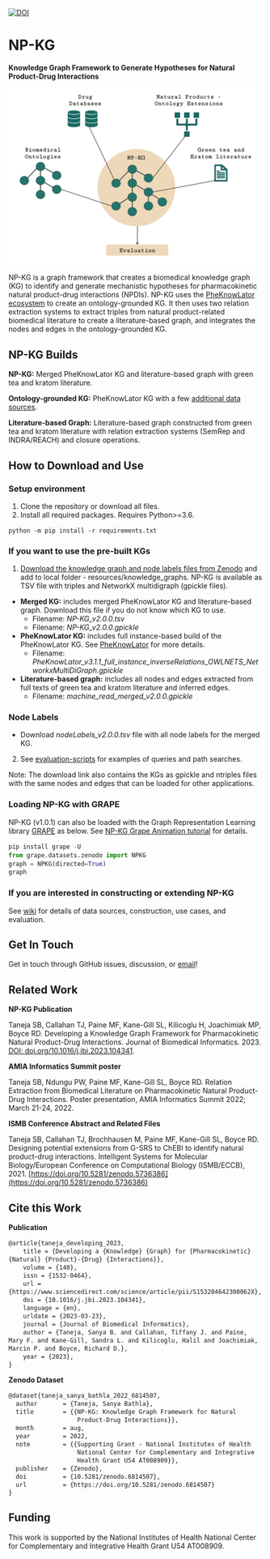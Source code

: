[![DOI](https://zenodo.org/badge/DOI/10.5281/zenodo.6814507.svg)](https://doi.org/10.5281/zenodo.6814507)

# NP-KG

**Knowledge Graph Framework to Generate Hypotheses for Natural Product-Drug Interactions**

![KG-Framework](images/methods-overview.png)

NP-KG is a graph framework that creates a biomedical knowledge graph (KG) to identify and generate mechanistic hypotheses for pharmacokinetic natural product-drug interactions (NPDIs). NP-KG uses the [PheKnowLator ecosystem](https://github.com/callahantiff/PheKnowLator) to create an ontology-grounded KG. It then uses two relation extraction systems to extract triples from natural product-related biomedical literature to create a literature-based graph, and integrates the nodes and edges in the ontology-grounded KG. 

## NP-KG Builds

**NP-KG:** Merged PheKnowLator KG and literature-based graph with green tea and kratom literature.

**Ontology-grounded KG:** PheKnowLator KG with a few [additional data sources](https://github.com/sanyabt/np-kg/wiki/v1.0.0#data-sources).

**Literature-based Graph:** Literature-based graph constructed from green tea and kratom literature with relation extraction systems (SemRep and INDRA/REACH) and closure operations.

## How to Download and Use

### Setup environment

1. Clone the repository or download all files.
2. Install all required packages. Requires Python>=3.6.

```
python -m pip install -r requirements.txt
```

### If you want to use the pre-built KGs

1. [Download the knowledge graph and node labels files from Zenodo](https://doi.org/10.5281/zenodo.6814507) and add to local folder - resources/knowledge_graphs. NP-KG is available as TSV file with triples and NetworkX multidigraph (gpickle files).

* **Merged KG:** includes merged PheKnowLator KG and literature-based graph. Download this file if you do not know which KG to use.
	* Filename: _NP-KG_v2.0.0.tsv_
	* Filename: _NP-KG_v2.0.0.gpickle_
* **PheKnowLator KG:** includes full instance-based build of the PheKnowLator KG. See [PheKnowLator](https://github.com/callahantiff/PheKnowLator) for more details.
	* Filename: _PheKnowLator_v3.1.1_full_instance_inverseRelations_OWLNETS_NetworkxMultiDiGraph.gpickle_
* **Literature-based graph:** includes all nodes and edges extracted from full texts of green tea and kratom literature and inferred edges.
	* Filename: _machine_read_merged_v2.0.0.gpickle_

### Node Labels
* Download _nodeLabels_v2.0.0.tsv_ file with all node labels for the merged KG.

2. See [evaluation-scripts](https://github.com/sanyabt/np-kg/tree/main/evaluation-scripts) for examples of queries and path searches.

Note: The download link also contains the KGs as gpickle and ntriples files with the same nodes and edges that can be loaded for other applications.

### Loading NP-KG with GRAPE

NP-KG (v1.0.1) can also be loaded with the Graph Representation Learning library [GRAPE](https://github.com/AnacletoLAB/grape) as below. See [NP-KG Grape Animation tutorial](https://github.com/sanyabt/np-kg/blob/main/resources/NPKG-Grape-Animation.ipynb) for details.

```python
pip install grape -U
from grape.datasets.zenodo import NPKG
graph = NPKG(directed=True)
graph
```

### If you are interested in constructing or extending NP-KG

See [wiki](https://github.com/sanyabt/np-kg/wiki) for details of data sources, construction, use cases, and evaluation.

Get In Touch
------------------------------------------------

Get in touch through GitHub issues, discussion, or [email](mailto:sbt12@pitt.edu)!


Related Work
------------------------------------------------
**NP-KG Publication**

Taneja SB, Callahan TJ, Paine MF, Kane-Gill SL, Kilicoglu H, Joachimiak MP, Boyce RD. Developing a Knowledge Graph Framework for Pharmacokinetic Natural Product-Drug Interactions. Journal of Biomedical Informatics. 2023. [DOI: doi.org/10.1016/j.jbi.2023.104341](https://doi.org/10.1016/j.jbi.2023.104341).

**AMIA Informatics Summit poster**

Taneja SB, Ndungu PW, Paine MF, Kane-Gill SL, Boyce RD. Relation Extraction from Biomedical Literature on Pharmacokinetic Natural Product-Drug Interactions. Poster presentation, AMIA Informatics Summit 2022; March 21-24, 2022.

**ISMB Conference Abstract and Related Files**

Taneja SB, Callahan TJ, Brochhausen M, Paine MF, Kane-Gill SL, Boyce RD. Designing potential extensions from G-SRS to ChEBI to identify natural product-drug interactions. Intelligent Systems for Molecular Biology/European Conference on Computational Biology (ISMB/ECCB), 2021. [https://doi.org/10.5281/zenodo.5736386](https://doi.org/10.5281/zenodo.5736386)


Cite this Work
------------------------------------------------
**Publication**

```
@article{taneja_developing_2023,
	title = {Developing a {Knowledge} {Graph} for {Pharmacokinetic} {Natural} {Product}-{Drug} {Interactions}},
	volume = {140},
	issn = {1532-0464},
	url = {https://www.sciencedirect.com/science/article/pii/S153204642300062X},
	doi = {10.1016/j.jbi.2023.104341},
	language = {en},
	urldate = {2023-03-23},
	journal = {Journal of Biomedical Informatics},
	author = {Taneja, Sanya B. and Callahan, Tiffany J. and Paine, Mary F. and Kane-Gill, Sandra L. and Kilicoglu, Halil and Joachimiak, Marcin P. and Boyce, Richard D.},
	year = {2023},
}
```

**Zenodo Dataset**

```
@dataset{taneja_sanya_bathla_2022_6814507,
  author       = {Taneja, Sanya Bathla},
  title        = {{NP-KG: Knowledge Graph Framework for Natural 
                   Product-Drug Interactions}},
  month        = aug,
  year         = 2022,
  note         = {{Supporting Grant - National Institutes of Health 
                   National Center for Complementary and Integrative
                   Health Grant U54 AT008909}},
  publisher    = {Zenodo},
  doi          = {10.5281/zenodo.6814507},
  url          = {https://doi.org/10.5281/zenodo.6814507}
}
```

Funding
------------------------------------------------
This work is supported by the National Institutes of Health National Center for Complementary and Integrative Health Grant U54 AT008909.

